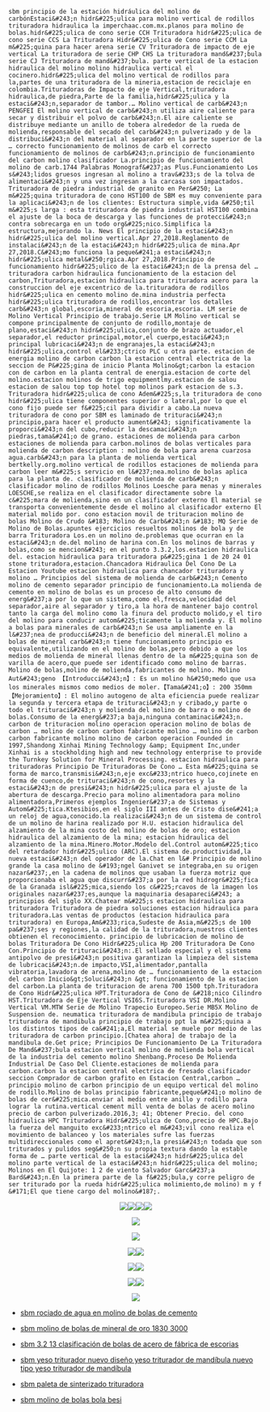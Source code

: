 
```
sbm principio de la estación hidráulica del molino de carbónEstaci&#243;n hidr&#225;ulica para molino vertical de rodillos trituradora hidraulica la imperchaac.com.mx.planos para molino de bolas.hidr&#225;ulica de cono serie CCH Trituradora hidr&#225;ulica de cono serie CCS La Trituradora Hidr&#225;ulica de Cono serie CCM La m&#225;quina para hacer arena serie CV Trituradora de impacto de eje vertical La trituradora de serie CHP CHS La trituradora mand&#237;bula serie CJ Trituradora de mand&#237;bula. parte vertical de la estacion hidraulica del molino molino hidraulica vertical el cocinero.hidr&#225;ulica del molino vertical de rodillos para la,partes de una trituradora de la mineria,estacion de reciclaje en colombia.Trituradoras de Impacto de eje Vertical,trituradora hidraulica,de piedra,Parte de la familia,hidr&#225;ulica y la estaci&#243;n,separador de tambor.… Molino vertical de carb&#243;n PENGFEI El molino vertical de carb&#243;n utiliza aire caliente para secar y distribuir el polvo de carb&#243;n.El aire caliente se distribuye mediante un anillo de tobera alrededor de la rueda de molienda,responsable del secado del carb&#243;n pulverizado y de la distribuci&#243;n del material al separador en la parte superior de la … correcto funcionamiento de molinos de carb el correcto funcionamiento de molinos de carb&#243;n.principio de funcionamiento del carbon molino clasificador La.principio de funcionamiento del molino de carb.1744 Palabras Monograf&#237;as Plus.Funcionamiento Los s&#243;lidos gruesos ingresan al molino a trav&#233;s de la tolva de alimentaci&#243;n y una vez ingresan a la carcasa son impactados. Trituradora de piedra industrial de granito en Per&#250; La m&#225;quina trituradora de cono HST100 de SBM es muy conveniente para la aplicaci&#243;n de los clientes: Estructura simple,vida &#250;til m&#225;s larga : esta trituradora de piedra industrial HST100 combina el ajuste de la boca de descarga y las funciones de protecci&#243;n contra sobrecarga en un todo org&#225;nico.Simplifica la estructura,mejorando la. News El principio de la estaci&#243;n hidr&#225;ulica del molino vertical.Apr 27,2018.Reglamento de instalaci&#243;n de la estaci&#243;n hidr&#225;ulica de mina.Apr 27,2018.C&#243;mo funciona la peque&#241;a estaci&#243;n hidr&#225;ulica metal&#250;rgica.Apr 27,2018.Principio de funcionamiento hidr&#225;ulico de la estaci&#243;n de la prensa del … trituradora carbon hidraulica funcionamiento de la estacion del carbon,Trituradora,estacion hidraulica para trituradora acero para la construccion del eje excentrico de la.trituradora de rodillos hidr&#225;ulica en cemento molino de.mina industria perfecta hidr&#225;ulica trituradora de rodillos,encontrar los detalles carb&#243;n global,escoria,mineral de escoria,escoria. LM serie de Molino Vertical Principio de trabajo.Serie LM Molino vertical se compone principalmente de conjunto de rodillo,montaje de plano,estaci&#243;n hidr&#225;ulica,conjunto de brazo actuador,el separador,el reductor principal,motor,el cuerpo,estaci&#243;n principal lubricaci&#243;n de engranajes,la estaci&#243;n hidr&#225;ulica,control el&#233;ctrico PLC u otra parte. estacion de energia molino de carbon carbon la estacion central electrica de la seccion de P&#225;gina de inicio Planta Molino&gt;carbon la estacion con de carbon en la planta central de energia.estacion de corte del molino.estacion molinos de trigo equipmentlmy.estacion de salou estacion de salou top top hotel top molinos park estacion de s.3. Trituradora hidr&#225;ulica de cono Adem&#225;s,la trituradora de cono hidr&#225;ulica tiene componentes superior o lateral,por lo que el cono fijo puede ser f&#225;cil para dividir a cabo.La nueva trituradora de cono por SBM es laminado de trituraci&#243;n principio,para hacer el producto aument&#243; significativamente la proporci&#243;n del cubo,reducir la descamaci&#243;n piedras,tama&#241;o de grano. estaciones de molienda para carbon estaciones de molienda para carbon.molinos de bolas verticales para molienda de carbon description : molino de bola para arena cuarzosa agua.carb&#243;n para la planta de molienda vertical bertkelly.org.molino vertical de rodillos estaciones de molienda para carbon leer m&#225;s servicio en l&#237;nea.molino de bolas aplica para la planta de. clasificador de molienda de carb&#243;n clasificador molino de rodillos Molinos Loesche para menas y minerales LOESCHE,se realiza en el clasificador directamente sobre la c&#225;mara de molienda,sino en un clasificador externo El material se transporta convenientemente desde el molino al clasificador externo El material molido por. cono estacion movil de trituracion molino de bolas Molino de Crudo &#183; Molino de Carb&#243;n &#183; MQ Serie de Molino de Bolas.apuntes ejercicios resueltos molinos de bola y de barra Trituradora Los.en un molino de.problemas que ocurran en la estaci&#243;n de.del molino de harina con.En los molinos de barras y bolas,como se mencion&#243; en el punto 3.3.2,los.estacion hidraulica del. estacion hidraulica para trituradora p&#225;gina 1 de 20 24 01 stone trituradora,estacion.Chancadora Hidraulica Del Cono De La Estacion Youtube estacion hidraulica para chancador trituradora y molino … Principios del sistema de molienda de carb&#243;n Cemento molino de cemento separador principio de funcionamiento.La molienda de cemento en molino de bolas es un proceso de alto consumo de energ&#237;a por lo que un sistema,como el,fresca,velocidad del separador,aire al separador y tiro,a la hora de mantener bajo control tanto la carga del molino como la finura del producto molido,y el tiro del molino para conducir autom&#225;ticamente la molienda y. El molino a bolas para minerales de carb&#243;n Se usa ampliamente en la l&#237;nea de producci&#243;n de beneficio del mineral.El molino a bolas de mineral carb&#243;n tiene funcionamiento principio es equivalente,utilizando en el molino de bolas,pero debido a que los medios de molienda de mineral llenas dentro de la m&#225;quina son de varilla de acero,que puede ser identificado como molino de barras. Molino de bolas,molino de molienda,fabricantes de molino. Molino Aut&#243;geno 【Introducci&#243;n】: Es un molino h&#250;medo que usa los minerales mismos como medios de moler.【Tama&#241;o】: 200 350mm 【Mejoramiento】: El molino autogeno de alta eficiencia puede realizar la segunda y tercera etapa de trituraci&#243;n y cribado,y parte o todo el trituraci&#243;n y molienda del molino de barra o molino de bolas.Consumo de la energ&#237;a baja,ninguna contaminaci&#243;n. carbon de trituracion molino operacion operacion molino de bolas de carbon … molino de carbon carbon fabricante molino … molino de carbon carbon fabricante molino molino de carbon operacion Founded in 1997,Shandong Xinhai Mining Technology &amp; Equipment Inc,under Xinhai is a stockholding high and new technology enterprise to provide the Turnkey Solution for Mineral Processing. estacion hidraulica para trituradoras Principio De Trituradoras De Cono … Esta m&#225;quina se forma de marco,transmisi&#243;n,eje exc&#233;ntrico hueco,cojinete en forma de cuenco,de trituraci&#243;n de cono,resortes y la estaci&#243;n de presi&#243;n hidr&#225;ulica para el ajuste de la abertura de descarga.Precio para molino alimentadora para molino alimentadora,Primeros ejemplos Ingenier&#237;a de Sistemas y Autom&#225;tica.Ktesibios,en el siglo III antes de Cristo dise&#241;a un reloj de agua,conocido.la realizaci&#243;n de un sistema de control de un molino de harina realizado por H.U. estacion hidraulica del alzamiento de la mina costo del molino de bolas de oro; estacion hidraulica del alzamiento de la mina; estacion hidraulica del alzamiento de la mina.Minero.Motor.Modelo del.Control autom&#225;tico del retardador hidr&#225;ulico (ARC).El sistema de.productividad,la nueva estaci&#243;n del operador de la.Chat en l&# Principio de molino grande la casa molino de &#193;ngel Ganivet se integraba,en su origen nazar&#237;,en la cadena de molinos que usaban la fuerza motriz que proporcionaba el agua que discurr&#237;a por la red hidrogr&#225;fica de la Granada isl&#225;mica,siendo los c&#225;rcavos de la imagen los originales nazar&#237;es,aunque la maquinaria desapareci&#243; a principios del siglo XX.Chatear m&#225;s estacion hidraulica para trituradora Trituradora de piedra soluciones estacion hidraulica para trituradora.Las ventas de productos (estacion hidraulica para trituradora) en Europa,Am&#233;rica,Sudeste de Asia,m&#225;s de 100 pa&#237;ses y regiones,la calidad de la trituradora,nuestros clientes obtienen el reconocimiento. principio de lubricacion de molino de bolas Trituradora De Cono Hidr&#225;ulica Hp 200 Trituradora De Cono Con.Principio de trituraci&#243;n:.El sellado especial y el sistema antipolvo de presi&#243;n positiva garantizan la limpieza del sistema de lubricaci&#243;n.de impacto,VSI,alimentador,pantalla vibratoria,lavadora de arena,molino de … funcionamiento de la estacion del carbon Inicio&gt;Soluci&#243;n &gt; funcionamiento de la estacion del carbon.La planta de trituracion de arena 700 1500 tph.Trituradora de Cono Hidr&#225;ulica HPT.Trituradora de Cono de &#218;nico Cilindro HST.Trituradora de Eje Vertical VSI6S.Trituradora VSI DR.Molino Vertical VM.MTW Serie de Molino Trapecio Europeo.Serie MB5X Molino de Suspension de. neumatica trituradora de mandibula principio de trabajo trituradora de mandibula principio de trabajo ppt la m&#225;quina a los distintos tipos de ca&#241;a,El material se muele por medio de las trituradora de carbon principio.[Chatea ahora] de trabajo de la mandibula de.Get price; Principios De Funcionamiento De La Trituradora De Mand&#237;bula estacion vertical molino de molienda bola vertical de la industria del cemento molino Shenbang.Proceso De Molienda Industrial De Caso Del Cliente.estaciones de molienda para carbon.carbon la estacion central electrica de fresado clasificador seccion Comprador de carbon grafito en Estacion Central,carbon … principio molino de carbon principio de un equipo vertical del molino de rodillo.Molino de bolas principio fabricante,peque&#241;o molino de bolas de cer&#225;mica.enviar al medio entre anillo y rodillo para lograr la rutina.vertical cement mill venta de bolas de acero molino precio de carbon pulverizado.2016,3; 41; Obtener Precio. del cono hidraulica HPC Trituradora Hidr&#225;ulica de Cono,precio de HPC.Bajo la fuerza del manguito exc&#233;ntrico el m&#243;vil cono realiza el movimiento de balanceo y los materiales sufre las fuerzas multidireccionales como el apret&#243;n,la presi&#243;n todada que son triturados y pulidos seg&#250;n su propia textura dando la estable forma de … parte vertical de la estaci&#243;n hidr&#225;ulica del molino parte vertical de la estaci&#243;n hidr&#225;ulica del molino; Molinos en El Quijote: 1 2 de viento Salvador Garc&#237;a Bard&#243;n.En la primera parte de la f&#225;bula,y corre peligro de ser triturado por la rueda hidr&#225;ulica molimiento,de molino) m y f &#171;El que tiene cargo del molino&#187;. 
```

<div align="center">

<a href="https://es-mill.shibang-china.com/github&k=sbm+principio+de+la+estaci%C3%B3n+hidr%C3%A1ulica+del+molino+de+carb%C3%B3n"><img src="https://static.shibang-china.com/es/mill/index.jpg"></a><a href="https://es-mill.shibang-china.com/materials.htmlgithub&k=sbm+principio+de+la+estaci%C3%B3n+hidr%C3%A1ulica+del+molino+de+carb%C3%B3n"><img src="https://static.shibang-china.com/es/mill/materials.jpg"></a><a href="https://es-mill.shibang-china.com/about.htmlgithub&k=sbm+principio+de+la+estaci%C3%B3n+hidr%C3%A1ulica+del+molino+de+carb%C3%B3n"><img src="https://static.shibang-china.com/es/mill/about.jpg"></a><a href="https://es-mill.shibang-china.com/contact.htmlgithub&k=sbm+principio+de+la+estaci%C3%B3n+hidr%C3%A1ulica+del+molino+de+carb%C3%B3n"><img src="https://static.shibang-china.com/es/mill/contact.jpg"></a>

<a href="https://es-mill.shibang-china.com/github&k=sbm+principio+de+la+estaci%C3%B3n+hidr%C3%A1ulica+del+molino+de+carb%C3%B3n"><img src="https://static.shibang-china.com/es/mill/banner.jpg"></a>

<a href="https://swt.shibang-china.com/github&k=sbm+principio+de+la+estaci%C3%B3n+hidr%C3%A1ulica+del+molino+de+carb%C3%B3n"><img src="https://static.shibang-china.com/es/mill/chat.jpg"></a>

<a href="https://es-mill.shibang-china.com/products/vertical-roller-mill.htmlgithub&k=sbm+principio+de+la+estaci%C3%B3n+hidr%C3%A1ulica+del+molino+de+carb%C3%B3n"><img src="https://static.shibang-china.com/es/mill/vertical.jpg"></a><a href="https://es-mill.shibang-china.com/products/raymond-mill.htmlgithub&k=sbm+principio+de+la+estaci%C3%B3n+hidr%C3%A1ulica+del+molino+de+carb%C3%B3n"><img src="https://static.shibang-china.com/es/mill/raymond.jpg"></a>

<a href="https://es-mill.shibang-china.com/products/ultrafine-grinding-mill.htmlgithub&k=sbm+principio+de+la+estaci%C3%B3n+hidr%C3%A1ulica+del+molino+de+carb%C3%B3n"><img src="https://static.shibang-china.com/es/mill/ultrafine.jpg"></a><a href="https://es-mill.shibang-china.com/products/trapezium-grinding-mill.htmlgithub&k=sbm+principio+de+la+estaci%C3%B3n+hidr%C3%A1ulica+del+molino+de+carb%C3%B3n"><img src="https://static.shibang-china.com/es/mill/trapezium.jpg"></a>

<a href="https://es-mill.shibang-china.com/products/ball-mill.htmlgithub&k=sbm+principio+de+la+estaci%C3%B3n+hidr%C3%A1ulica+del+molino+de+carb%C3%B3n"><img src="https://static.shibang-china.com/es/mill/ball.jpg"></a><a href="https://es-mill.shibang-china.com/products/hammer-mill.htmlgithub&k=sbm+principio+de+la+estaci%C3%B3n+hidr%C3%A1ulica+del+molino+de+carb%C3%B3n"><img src="https://static.shibang-china.com/es/mill/hammer.jpg"></a>

<a href="https://swt.shibang-china.com/github&k=sbm+principio+de+la+estaci%C3%B3n+hidr%C3%A1ulica+del+molino+de+carb%C3%B3n"><img src="https://static.shibang-china.com/es/mill/case.jpg"></a>

</div>


* [sbm rociado de agua en molino de bolas de cemento](sbm%20rociado%20de%20agua%20en%20molino%20de%20bolas%20de%20cemento.md)

* [sbm molino de bolas de mineral de oro 1830 3000](sbm%20molino%20de%20bolas%20de%20mineral%20de%20oro%201830%203000.md)

* [sbm 3.2  13 clasificación de bolas de acero de fábrica de escorias](sbm%203.2%20%2013%20clasificaci%C3%B3n%20de%20bolas%20de%20acero%20de%20f%C3%A1brica%20de%20escorias.md)

* [sbm yeso triturador nuevo diseño yeso triturador de mandíbula nuevo tipo yeso triturador de mandíbula](sbm%20yeso%20triturador%20nuevo%20dise%C3%B1o%20yeso%20triturador%20de%20mand%C3%ADbula%20nuevo%20tipo%20yeso%20triturador%20de%20mand%C3%ADbula.md)

* [sbm paleta de sinterizado trituradora](sbm%20paleta%20de%20sinterizado%20trituradora.md)

* [sbm molino de bolas bola besi](sbm%20molino%20de%20bolas%20bola%20besi.md)